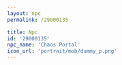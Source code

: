 ```yaml
---
layout: npc
permalink: /29000135

title: Npc
id: '29000135'
npc_name: 'Chaos Portal'
icon_url: 'portrait/mob/dummy_p.png'
---
```

